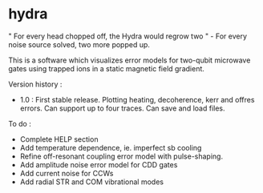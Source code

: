 # hydra

" For every head chopped off, the Hydra would regrow two " - For every noise source solved, two more popped up.

This is a software which visualizes error models for two-qubit microwave gates using trapped ions in a static magnetic field gradient.


Version history : 

  - 1.0 : First stable release. Plotting heating, decoherence, kerr and offres errors. Can support up to four traces. Can save and load files. 

To do : 
  
  - Complete HELP section
  - Add temperature dependence, ie. imperfect sb cooling
  - Refine off-resonant coupling error model with pulse-shaping.
  - Add amplitude noise error model for CDD gates
  - Add current noise for CCWs
  - Add radial STR and COM vibrational modes
